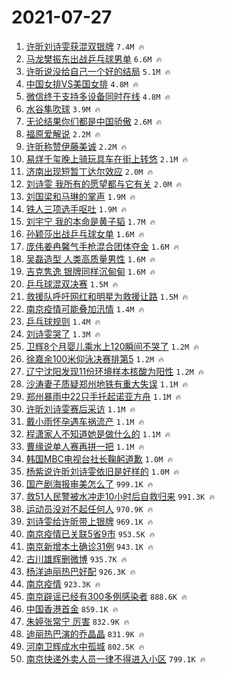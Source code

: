 # 2021-07-27

1. [许昕刘诗雯获混双银牌](https://s.weibo.com/weibo?q=%23%E8%AE%B8%E6%98%95%E5%88%98%E8%AF%97%E9%9B%AF%E8%8E%B7%E6%B7%B7%E5%8F%8C%E9%93%B6%E7%89%8C%23&Refer=top) `7.4M 🔥`
1. [马龙樊振东出战乒乓球男单](https://s.weibo.com/weibo?q=%23%E9%A9%AC%E9%BE%99%E6%A8%8A%E6%8C%AF%E4%B8%9C%E5%87%BA%E6%88%98%E4%B9%92%E4%B9%93%E7%90%83%E7%94%B7%E5%8D%95%23&Refer=top) `6.6M 🔥`
1. [许昕说没给自己一个好的结局](https://s.weibo.com/weibo?q=%23%E8%AE%B8%E6%98%95%E8%AF%B4%E6%B2%A1%E7%BB%99%E8%87%AA%E5%B7%B1%E4%B8%80%E4%B8%AA%E5%A5%BD%E7%9A%84%E7%BB%93%E5%B1%80%23&Refer=top) `5.1M 🔥`
1. [中国女排VS美国女排](https://s.weibo.com/weibo?q=%23%E4%B8%AD%E5%9B%BD%E5%A5%B3%E6%8E%92VS%E7%BE%8E%E5%9B%BD%E5%A5%B3%E6%8E%92%23&Refer=top) `4.8M 🔥`
1. [微信终于支持多设备同时在线](https://s.weibo.com/weibo?q=%23%E5%BE%AE%E4%BF%A1%E7%BB%88%E4%BA%8E%E6%94%AF%E6%8C%81%E5%A4%9A%E8%AE%BE%E5%A4%87%E5%90%8C%E6%97%B6%E5%9C%A8%E7%BA%BF%23&Refer=top) `4.8M 🔥`
1. [水谷隼吹球](https://s.weibo.com/weibo?q=%23%E6%B0%B4%E8%B0%B7%E9%9A%BC%E5%90%B9%E7%90%83%23&Refer=top) `3.9M 🔥`
1. [无论结果你们都是中国骄傲](https://s.weibo.com/weibo?q=%23%E6%97%A0%E8%AE%BA%E7%BB%93%E6%9E%9C%E4%BD%A0%E4%BB%AC%E9%83%BD%E6%98%AF%E4%B8%AD%E5%9B%BD%E9%AA%84%E5%82%B2%23&Refer=top) `2.6M 🔥`
1. [福原爱解说](https://s.weibo.com/weibo?q=%23%E7%A6%8F%E5%8E%9F%E7%88%B1%E8%A7%A3%E8%AF%B4%23&Refer=top) `2.2M 🔥`
1. [许昕称赞伊藤美诚](https://s.weibo.com/weibo?q=%23%E8%AE%B8%E6%98%95%E7%A7%B0%E8%B5%9E%E4%BC%8A%E8%97%A4%E7%BE%8E%E8%AF%9A%23&Refer=top) `2.2M 🔥`
1. [易烊千玺晚上骑玩具车在街上转悠](https://s.weibo.com/weibo?q=%23%E6%98%93%E7%83%8A%E5%8D%83%E7%8E%BA%E6%99%9A%E4%B8%8A%E9%AA%91%E7%8E%A9%E5%85%B7%E8%BD%A6%E5%9C%A8%E8%A1%97%E4%B8%8A%E8%BD%AC%E6%82%A0%23&Refer=top) `2.1M 🔥`
1. [济南出现短暂丁达尔效应](https://s.weibo.com/weibo?q=%23%E6%B5%8E%E5%8D%97%E5%87%BA%E7%8E%B0%E7%9F%AD%E6%9A%82%E4%B8%81%E8%BE%BE%E5%B0%94%E6%95%88%E5%BA%94%23&Refer=top) `2.0M 🔥`
1. [刘诗雯 我所有的愿望都与它有关](https://s.weibo.com/weibo?q=%E5%88%98%E8%AF%97%E9%9B%AF%20%E6%88%91%E6%89%80%E6%9C%89%E7%9A%84%E6%84%BF%E6%9C%9B%E9%83%BD%E4%B8%8E%E5%AE%83%E6%9C%89%E5%85%B3&Refer=top) `2.0M 🔥`
1. [刘国梁和马琳的掌声](https://s.weibo.com/weibo?q=%23%E5%88%98%E5%9B%BD%E6%A2%81%E5%92%8C%E9%A9%AC%E7%90%B3%E7%9A%84%E6%8E%8C%E5%A3%B0%23&Refer=top) `1.9M 🔥`
1. [铁人三项选手呕吐](https://s.weibo.com/weibo?q=%23%E9%93%81%E4%BA%BA%E4%B8%89%E9%A1%B9%E9%80%89%E6%89%8B%E5%91%95%E5%90%90%23&Refer=top) `1.9M 🔥`
1. [刘宇宁 我的本命是黄子韬](https://s.weibo.com/weibo?q=%E5%88%98%E5%AE%87%E5%AE%81%20%E6%88%91%E7%9A%84%E6%9C%AC%E5%91%BD%E6%98%AF%E9%BB%84%E5%AD%90%E9%9F%AC&Refer=top) `1.7M 🔥`
1. [孙颖莎出战乒乓球女单](https://s.weibo.com/weibo?q=%23%E5%AD%99%E9%A2%96%E8%8E%8E%E5%87%BA%E6%88%98%E4%B9%92%E4%B9%93%E7%90%83%E5%A5%B3%E5%8D%95%23&Refer=top) `1.6M 🔥`
1. [庞伟姜冉馨气手枪混合团体夺金](https://s.weibo.com/weibo?q=%E5%BA%9E%E4%BC%9F%E5%A7%9C%E5%86%89%E9%A6%A8%E6%B0%94%E6%89%8B%E6%9E%AA%E6%B7%B7%E5%90%88%E5%9B%A2%E4%BD%93%E5%A4%BA%E9%87%91&Refer=top) `1.6M 🔥`
1. [吴磊造型 人类高质量男性](https://s.weibo.com/weibo?q=%E5%90%B4%E7%A3%8A%E9%80%A0%E5%9E%8B%20%E4%BA%BA%E7%B1%BB%E9%AB%98%E8%B4%A8%E9%87%8F%E7%94%B7%E6%80%A7&Refer=top) `1.6M 🔥`
1. [吉克隽逸 银牌同样沉甸甸](https://s.weibo.com/weibo?q=%E5%90%89%E5%85%8B%E9%9A%BD%E9%80%B8%20%E9%93%B6%E7%89%8C%E5%90%8C%E6%A0%B7%E6%B2%89%E7%94%B8%E7%94%B8&Refer=top) `1.6M 🔥`
1. [乒乓球混双决赛](https://s.weibo.com/weibo?q=%23%E4%B9%92%E4%B9%93%E7%90%83%E6%B7%B7%E5%8F%8C%E5%86%B3%E8%B5%9B%23&Refer=top) `1.5M 🔥`
1. [救援队呼吁网红和明星为救援让路](https://s.weibo.com/weibo?q=%23%E6%95%91%E6%8F%B4%E9%98%9F%E5%91%BC%E5%90%81%E7%BD%91%E7%BA%A2%E5%92%8C%E6%98%8E%E6%98%9F%E4%B8%BA%E6%95%91%E6%8F%B4%E8%AE%A9%E8%B7%AF%23&Refer=top) `1.5M 🔥`
1. [南京疫情可能叠加汛情](https://s.weibo.com/weibo?q=%23%E5%8D%97%E4%BA%AC%E7%96%AB%E6%83%85%E5%8F%AF%E8%83%BD%E5%8F%A0%E5%8A%A0%E6%B1%9B%E6%83%85%23&Refer=top) `1.4M 🔥`
1. [乒乓球规则](https://s.weibo.com/weibo?q=%23%E4%B9%92%E4%B9%93%E7%90%83%E8%A7%84%E5%88%99%23&Refer=top) `1.4M 🔥`
1. [刘诗雯哭了](https://s.weibo.com/weibo?q=%23%E5%88%98%E8%AF%97%E9%9B%AF%E5%93%AD%E4%BA%86%23&Refer=top) `1.3M 🔥`
1. [卫辉8个月婴儿乘水上120瞬间不哭了](https://s.weibo.com/weibo?q=%23%E5%8D%AB%E8%BE%898%E4%B8%AA%E6%9C%88%E5%A9%B4%E5%84%BF%E4%B9%98%E6%B0%B4%E4%B8%8A120%E7%9E%AC%E9%97%B4%E4%B8%8D%E5%93%AD%E4%BA%86%23&Refer=top) `1.2M 🔥`
1. [徐嘉余100米仰泳决赛排第5](https://s.weibo.com/weibo?q=%23%E5%BE%90%E5%98%89%E4%BD%99100%E7%B1%B3%E4%BB%B0%E6%B3%B3%E5%86%B3%E8%B5%9B%E6%8E%92%E7%AC%AC5%23&Refer=top) `1.2M 🔥`
1. [辽宁沈阳发现11份环境样本核酸为阳性](https://s.weibo.com/weibo?q=%23%E8%BE%BD%E5%AE%81%E6%B2%88%E9%98%B3%E5%8F%91%E7%8E%B011%E4%BB%BD%E7%8E%AF%E5%A2%83%E6%A0%B7%E6%9C%AC%E6%A0%B8%E9%85%B8%E4%B8%BA%E9%98%B3%E6%80%A7%23&Refer=top) `1.2M 🔥`
1. [沙涛妻子质疑郑州地铁有重大失误](https://s.weibo.com/weibo?q=%23%E6%B2%99%E6%B6%9B%E5%A6%BB%E5%AD%90%E8%B4%A8%E7%96%91%E9%83%91%E5%B7%9E%E5%9C%B0%E9%93%81%E6%9C%89%E9%87%8D%E5%A4%A7%E5%A4%B1%E8%AF%AF%23&Refer=top) `1.1M 🔥`
1. [郑州暴雨中22只手托起诺亚方舟](https://s.weibo.com/weibo?q=%23%E9%83%91%E5%B7%9E%E6%9A%B4%E9%9B%A8%E4%B8%AD22%E5%8F%AA%E6%89%8B%E6%89%98%E8%B5%B7%E8%AF%BA%E4%BA%9A%E6%96%B9%E8%88%9F%23&Refer=top) `1.1M 🔥`
1. [许昕刘诗雯赛后采访](https://s.weibo.com/weibo?q=%E8%AE%B8%E6%98%95%E5%88%98%E8%AF%97%E9%9B%AF%E8%B5%9B%E5%90%8E%E9%87%87%E8%AE%BF&Refer=top) `1.1M 🔥`
1. [戴小雨怀孕遇车祸流产](https://s.weibo.com/weibo?q=%23%E6%88%B4%E5%B0%8F%E9%9B%A8%E6%80%80%E5%AD%95%E9%81%87%E8%BD%A6%E7%A5%B8%E6%B5%81%E4%BA%A7%23&Refer=top) `1.1M 🔥`
1. [程潇家人不知道她是做什么的](https://s.weibo.com/weibo?q=%23%E7%A8%8B%E6%BD%87%E5%AE%B6%E4%BA%BA%E4%B8%8D%E7%9F%A5%E9%81%93%E5%A5%B9%E6%98%AF%E5%81%9A%E4%BB%80%E4%B9%88%E7%9A%84%23&Refer=top) `1.1M 🔥`
1. [曹缘说单人赛再拼一把](https://s.weibo.com/weibo?q=%23%E6%9B%B9%E7%BC%98%E8%AF%B4%E5%8D%95%E4%BA%BA%E8%B5%9B%E5%86%8D%E6%8B%BC%E4%B8%80%E6%8A%8A%23&Refer=top) `1.1M 🔥`
1. [韩国MBC电视台社长鞠躬道歉](https://s.weibo.com/weibo?q=%23%E9%9F%A9%E5%9B%BDMBC%E7%94%B5%E8%A7%86%E5%8F%B0%E7%A4%BE%E9%95%BF%E9%9E%A0%E8%BA%AC%E9%81%93%E6%AD%89%23&Refer=top) `1.0M 🔥`
1. [杨紫说许昕刘诗雯依旧是好样的](https://s.weibo.com/weibo?q=%23%E6%9D%A8%E7%B4%AB%E8%AF%B4%E8%AE%B8%E6%98%95%E5%88%98%E8%AF%97%E9%9B%AF%E4%BE%9D%E6%97%A7%E6%98%AF%E5%A5%BD%E6%A0%B7%E7%9A%84%23&Refer=top) `1.0M 🔥`
1. [国产剧海报审美怎么了](https://s.weibo.com/weibo?q=%23%E5%9B%BD%E4%BA%A7%E5%89%A7%E6%B5%B7%E6%8A%A5%E5%AE%A1%E7%BE%8E%E6%80%8E%E4%B9%88%E4%BA%86%23&Refer=top) `999.1K 🔥`
1. [救51人民警被水冲走10小时后自救归来](https://s.weibo.com/weibo?q=%23%E6%95%9151%E4%BA%BA%E6%B0%91%E8%AD%A6%E8%A2%AB%E6%B0%B4%E5%86%B2%E8%B5%B010%E5%B0%8F%E6%97%B6%E5%90%8E%E8%87%AA%E6%95%91%E5%BD%92%E6%9D%A5%23&Refer=top) `991.3K 🔥`
1. [运动员没对不起任何人](https://s.weibo.com/weibo?q=%23%E8%BF%90%E5%8A%A8%E5%91%98%E6%B2%A1%E5%AF%B9%E4%B8%8D%E8%B5%B7%E4%BB%BB%E4%BD%95%E4%BA%BA%23&Refer=top) `970.9K 🔥`
1. [刘诗雯给许昕带上银牌](https://s.weibo.com/weibo?q=%23%E5%88%98%E8%AF%97%E9%9B%AF%E7%BB%99%E8%AE%B8%E6%98%95%E5%B8%A6%E4%B8%8A%E9%93%B6%E7%89%8C%23&Refer=top) `969.1K 🔥`
1. [南京疫情已关联5省9市](https://s.weibo.com/weibo?q=%23%E5%8D%97%E4%BA%AC%E7%96%AB%E6%83%85%E5%B7%B2%E5%85%B3%E8%81%945%E7%9C%819%E5%B8%82%23&Refer=top) `953.5K 🔥`
1. [南京新增本土确诊31例](https://s.weibo.com/weibo?q=%23%E5%8D%97%E4%BA%AC%E6%96%B0%E5%A2%9E%E6%9C%AC%E5%9C%9F%E7%A1%AE%E8%AF%8A31%E4%BE%8B%23&Refer=top) `943.1K 🔥`
1. [古川雄辉删微博](https://s.weibo.com/weibo?q=%23%E5%8F%A4%E5%B7%9D%E9%9B%84%E8%BE%89%E5%88%A0%E5%BE%AE%E5%8D%9A%23&Refer=top) `935.7K 🔥`
1. [杨洋迪丽热巴好配](https://s.weibo.com/weibo?q=%23%E6%9D%A8%E6%B4%8B%E8%BF%AA%E4%B8%BD%E7%83%AD%E5%B7%B4%E5%A5%BD%E9%85%8D%23&Refer=top) `926.3K 🔥`
1. [南京疫情](https://s.weibo.com/weibo?q=%23%E5%8D%97%E4%BA%AC%E7%96%AB%E6%83%85%23&Refer=top) `923.3K 🔥`
1. [南京辟谣已经有300多例感染者](https://s.weibo.com/weibo?q=%23%E5%8D%97%E4%BA%AC%E8%BE%9F%E8%B0%A3%E5%B7%B2%E7%BB%8F%E6%9C%89300%E5%A4%9A%E4%BE%8B%E6%84%9F%E6%9F%93%E8%80%85%23&Refer=top) `888.6K 🔥`
1. [中国香港首金](https://s.weibo.com/weibo?q=%23%E4%B8%AD%E5%9B%BD%E9%A6%99%E6%B8%AF%E9%A6%96%E9%87%91%23&Refer=top) `859.1K 🔥`
1. [朱婷张常宁 厉害](https://s.weibo.com/weibo?q=%E6%9C%B1%E5%A9%B7%E5%BC%A0%E5%B8%B8%E5%AE%81%20%E5%8E%89%E5%AE%B3&Refer=top) `832.9K 🔥`
1. [迪丽热巴演的乔晶晶](https://s.weibo.com/weibo?q=%23%E8%BF%AA%E4%B8%BD%E7%83%AD%E5%B7%B4%E6%BC%94%E7%9A%84%E4%B9%94%E6%99%B6%E6%99%B6%23&Refer=top) `831.9K 🔥`
1. [河南卫辉成水中孤城](https://s.weibo.com/weibo?q=%23%E6%B2%B3%E5%8D%97%E5%8D%AB%E8%BE%89%E6%88%90%E6%B0%B4%E4%B8%AD%E5%AD%A4%E5%9F%8E%23&Refer=top) `802.5K 🔥`
1. [南京快递外卖人员一律不得进入小区](https://s.weibo.com/weibo?q=%23%E5%8D%97%E4%BA%AC%E5%BF%AB%E9%80%92%E5%A4%96%E5%8D%96%E4%BA%BA%E5%91%98%E4%B8%80%E5%BE%8B%E4%B8%8D%E5%BE%97%E8%BF%9B%E5%85%A5%E5%B0%8F%E5%8C%BA%23&Refer=top) `799.1K 🔥`
